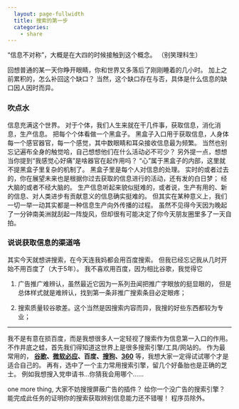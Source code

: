 ```yaml
---
  layout: page-fullwidth
  title: 搜索的第一步
  categories:
    - share
---
```


“信息不对称”，大概是在大四的时候接触到这个概念。
（别笑理科生）

回想普通的某一天你睁开眼睛，你和世界又多落后了刚刚睡着的几小时。
加上之前累积的，怎么补回这个缺口？
当然，这个缺口存在与否，具体是什么信息的缺口因人因时而异。

### 吹点水
信息充满这个世界。
对于个体，我们人生来就在干几件事，获取信息，消化消息，生产信息。
把每个个体看做一个黑盒子。
黑盒子入口用于获取信息，人身体每一个感官器官，每一个感觉，其中数眼睛和耳朵接收信息最为频繁。
当然也别忘记遍布全身的触觉哈，自己想想他们在什么活动必不可少？
另外提一点，想想当你提到“我感觉心好痛”是啥器官在起作用吗？
“心”属于黑盒子的内部，这里就不提黑盒子里复杂的机制了。
黑盒子里是每个人对信息的处理。
实时的或者过去的，你在展望未来也是根据你过去获取的信息进行的活动，还有发的白日梦；
经大脑的或者不经大脑的。
生产信息听起来貌似挺难的，或者说，生产有用的、新的信息、对人类进步有贡献意义的信息确实挺难的。
但其实在某种意义上，我们一切一举一动其实都是一种信息生产向外传播的过程。
虽然不见得今天因为晚起了一分钟南美洲就刮起一阵旋风，但却很有可能决定了你今天朋友圈里多了一天自拍。


### 说说获取信息的渠道咯
其实今天就想讲搜索，在今天连我妈都会用百度搜索。
但我已经忘记我从几时开始不用百度了（大于5年）。
我不喜欢用百度，因为相比谷歌，我觉得它

1. 广告推广难辨认，虽然最近它因为一系列丑闻把推广字眼放的挺显眼的，
但是总体样式就是难辨认，找到第一条非推广搜索条目必定眼疼；

2. 搜索质量较谷歌差。这个当然是因搜索内容而异，我搜的好些东西都较为专业；

---
我不是有意在损百度，而是我想很多人一定轻视了搜索作为信息第一入口的作用。
不作井底之蛙，首先我们得知道这世界上是很多搜索引擎/工具/网站的。
作为最常用的，
**[谷歌](https://www.google.com)、[微软必应](http://cn.bing.com/)、百度、[搜狗](https://www.sogou.com/)、[360](https://www.so.com/)**
等，我想大家一定得试试哪个才是适合自己的。
再有，选中了一个主力常用搜索引擎，留几个好备胎也是正确的芝士。
例如我想搜入党申请书…你猜我会用哪个……


one more thing,
大家不妨搜搜屏蔽广告的插件？
给你一个没广告的搜索引擎？
能完成此任务的证明你的搜索获取辨别信息能力还不错喔！
程序员除外。

